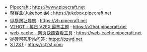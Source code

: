 - [Pipecraft](https://www.pipecraft.net/) : https://www.pipecraft.net
- [聚客盒(Jukebox 📻)](https://jukebox.pipecraft.net/) : https://jukebox.pipecraft.net
- [纵横网址导航](https://zh.pipecraft.net/) : https://zh.pipecraft.net
- [V2HOT - 每日 V2EX 最热主题](https://v2hot.pipecraft.net/) : https://v2hot.pipecraft.net
- [web-cache - 网页快照查看工具](https://web-cache.pipecraft.net/) : https://web-cache.pipecraft.net
- [抛砖问答/P站问答](https://pzwd.net/) : https://pzwd.net
- [ST2ST](https://st2st.com/) : https://st2st.com
